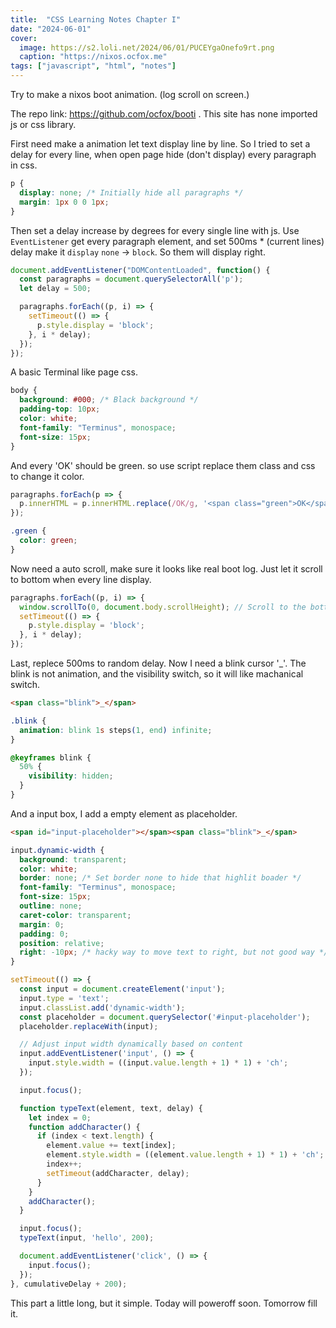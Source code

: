 ```yaml
---
title:  "CSS Learning Notes Chapter I"
date: "2024-06-01"
cover:
  image: https://s2.loli.net/2024/06/01/PUCEYgaOnefo9rt.png 
  caption: "https://nixos.ocfox.me"
tags: ["javascript", "html", "notes"]
---
```


Try to make a nixos boot animation. (log scroll on screen.)

The repo link: https://github.com/ocfox/booti . This site has none imported js or css library.

First need make a animation let text display line by line.
So I tried to set a delay for every line, when open page hide (don't display) every paragraph in css. 
```css
p {
  display: none; /* Initially hide all paragraphs */
  margin: 1px 0 0 1px;
}
```
Then set a delay increase by degrees for every single line with js. Use `EventListener` get every
paragraph element, and set 500ms * (current lines) delay make it `display` `none` -> `block`.
So them will display right.
```js
document.addEventListener("DOMContentLoaded", function() {
  const paragraphs = document.querySelectorAll('p');
  let delay = 500;

  paragraphs.forEach((p, i) => {
    setTimeout(() => {
      p.style.display = 'block';
    }, i * delay);
  });
});
```
A basic Terminal like page css.
```css
body {
  background: #000; /* Black background */
  padding-top: 10px;
  color: white;
  font-family: "Terminus", monospace;
  font-size: 15px;
}
```
And every 'OK' should be green. so use script replace them class and css to change it color.
```js
paragraphs.forEach(p => {
  p.innerHTML = p.innerHTML.replace(/OK/g, '<span class="green">OK</span>');
});
```
```css
.green {
  color: green;
}
```
Now need a auto scroll, make sure it looks like real boot log.
Just let it scroll to bottom when every line display.
```js
paragraphs.forEach((p, i) => {
  window.scrollTo(0, document.body.scrollHeight); // Scroll to the bottom of the page
  setTimeout(() => {
    p.style.display = 'block';
  }, i * delay);
});
```
Last, replece 500ms to random delay. Now I need a blink cursor '_'.
The blink is not animation, and the visibility switch, so it will like
machanical switch.
```html
<span class="blink">_</span>
```
```css
.blink {
  animation: blink 1s steps(1, end) infinite;
}

@keyframes blink {
  50% {
    visibility: hidden;
  }
}
```
And a input box, I add a empty element as placeholder.
```html
<span id="input-placeholder"></span><span class="blink">_</span>
```

```css
input.dynamic-width {
  background: transparent;
  color: white;
  border: none; /* Set border none to hide that highlit boader */
  font-family: "Terminus", monospace;
  font-size: 15px;
  outline: none;
  caret-color: transparent;
  margin: 0;
  padding: 0;
  position: relative;
  right: -10px; /* hacky way to move text to right, but not good way */
}
```

```js
setTimeout(() => {
  const input = document.createElement('input');
  input.type = 'text';
  input.classList.add('dynamic-width');
  const placeholder = document.querySelector('#input-placeholder');
  placeholder.replaceWith(input);

  // Adjust input width dynamically based on content
  input.addEventListener('input', () => {
    input.style.width = ((input.value.length + 1) * 1) + 'ch';
  });

  input.focus();

  function typeText(element, text, delay) {
    let index = 0;
    function addCharacter() {
      if (index < text.length) {
        element.value += text[index];
        element.style.width = ((element.value.length + 1) * 1) + 'ch';
        index++;
        setTimeout(addCharacter, delay);
      }
    }
    addCharacter();
  }

  input.focus();
  typeText(input, 'hello', 200);

  document.addEventListener('click', () => {
    input.focus();
  });
}, cumulativeDelay + 200);
```
This part a little long, but it simple. Today will poweroff soon. Tomorrow fill it.

